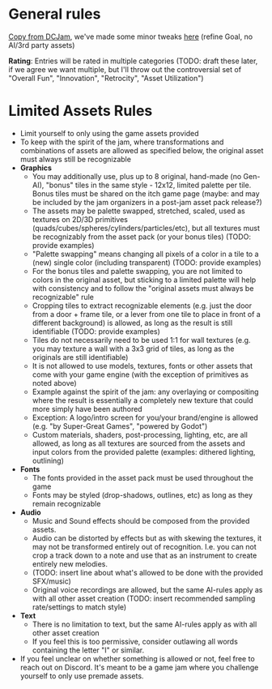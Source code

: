 # General rules

[Copy from DCJam](<https://itch.io/jam/dcjam2025>), we've made some minor tweaks [here](https://github.com/local-minimum/informal-but-limited-dungeon-crawler-jam-assets-2025/blob/main/rules/rules-dcjam-updated.md) (refine Goal, no AI/3rd party assets)

**Rating**: Entries will be rated in multiple categories (TODO: draft these later, if we agree we want multiple, but I'll throw out the controversial set of "Overall Fun", "Innovation", "Retrocity", "Asset Utilization")

# Limited Assets Rules
* Limit yourself to only using the game assets provided
* To keep with the spirit of the jam, where transformations and combinations of assets are allowed as specified below, the original asset must always still be recognizable
* **Graphics**
  * You may additionally use, plus up to 8 original, hand-made (no Gen-AI), "bonus" tiles in the same style - 12x12, limited palette per tile. Bonus tiles must be shared on the itch game page (maybe: and may be included by the jam organizers in a post-jam asset pack release?)
  * The assets may be palette swapped, stretched, scaled, used as textures on 2D/3D primitives (quads/cubes/spheres/cylinders/particles/etc), but all textures must be recognizably from the asset pack (or your bonus tiles) (TODO: provide examples)
  * "Palette swapping" means changing all pixels of a color in a tile to a (new) single color (including transparent) (TODO: provide examples)
  * For the bonus tiles and palette swapping, you are not limited to colors in the original asset, but sticking to a limited palette will help with consistency and to follow the "original assets must always be recognizable" rule
  * Cropping tiles to extract recognizable elements (e.g. just the door from a door + frame tile, or a lever from one tile to place in front of a different background) is allowed, as long as the result is still identifiable (TODO: provide examples)
  * Tiles do not necessarily need to be used 1:1 for wall textures (e.g. you may texture a wall with a 3x3 grid of tiles, as long as the originals are still identifiable)
  * It is not allowed to use models, textures, fonts or other assets that come with your game engine (with the exception of primitives as noted above)
  * Example against the spirit of the jam: any overlaying or compositing where the result is essentially a completely new texture that could more simply have been authored
  * Exception: A logo/intro screen for you/your brand/engine is allowed (e.g. "by Super-Great Games", "powered by Godot")
  * Custom materials, shaders, post-processing, lighting, etc, are all allowed, as long as all textures are sourced from the assets and input colors from the provided palette (examples: dithered lighting, outlining)
* **Fonts**
  * The fonts provided in the asset pack must be used throughout the game 
  * Fonts may be styled (drop-shadows, outlines, etc) as long as they remain recognizable
* **Audio**
  * Music and Sound effects should be composed from the provided assets.
  * Audio can be distorted by effects but as with skewing the textures, it may not be transformed entirely out of recognition. I.e. you can not crop a track down to a note and use that as an instrument to create entirely new melodies. 
  * (TODO: insert line about what's allowed to be done with the provided SFX/music)
  * Original voice recordings are allowed, but the same AI-rules apply as with all other asset creation (TODO: insert recommended sampling rate/settings to match style)
* **Text**
  * There is no limitation to text, but the same AI-rules apply as with all other asset creation
  * If you feel this is too permissive, consider outlawing all words containing the letter "I" or similar.
* If you feel unclear on whether something is allowed or not, feel free to reach out on Discord.  It's meant to be a game jam where you challenge yourself to only use premade assets.
